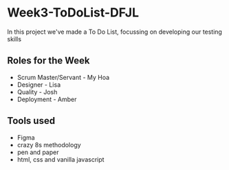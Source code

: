 # Week3-ToDoList-DFJL
In this project we've made a To Do List, focussing on developing our testing skills

## Roles for the Week

* Scrum Master/Servant - My Hoa
* Designer - Lisa
* Quality - Josh
* Deployment - Amber

## Tools used 
- Figma
- crazy 8s methodology
- pen and paper 
- html, css and vanilla javascript 

